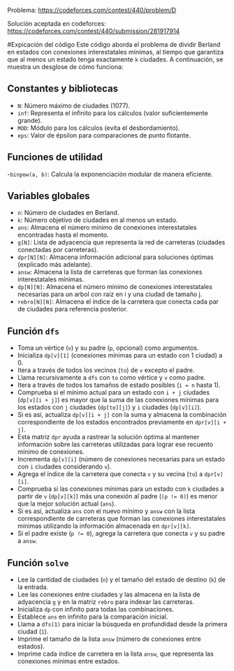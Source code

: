 Problema: https://codeforces.com/contest/440/problem/D

Solución aceptada en codeforces: https://codeforces.com/contest/440/submission/281917914


#Expicación del código
Este código aborda el problema de dividir Berland en estados con conexiones interestatales mínimas, al tiempo que garantiza que al menos un estado tenga exactamente `k` ciudades. A continuación, se muestra un desglose de cómo funciona:

## Constantes y bibliotecas

- `N`: Número máximo de ciudades (1077).
- `inf`: Representa el infinito para los cálculos (valor suficientemente grande).
- `MOD`: Módulo para los cálculos (evita el desbordamiento).
- `eps`: Valor de épsilon para comparaciones de punto flotante.

## Funciones de utilidad
-`binpow(a, b)`: Calcula la exponenciación modular de manera eficiente.

## Variables globales
- `n`: Número de ciudades en Berland.
- `k`: Número objetivo de ciudades en al menos un estado.
- `ans`: Almacena el número mínimo de conexiones interestatales encontradas hasta el momento.
- `g[N]`: Lista de adyacencia que representa la red de carreteras (ciudades conectadas por carreteras).
- `dpr[N][N]`: Almacena información adicional para soluciones óptimas (explicado más adelante).
- `answ`: Almacena la lista de carreteras que forman las conexiones interestatales mínimas.
- `dp[N][N]`: Almacena el número mínimo de conexiones interestatales necesarias para un arbol con raiz en i y una ciudad de tamaño j.
- `rebro[N][N]`: Almacena el índice de la carretera que conecta cada par de ciudades para referencia posterior.

## Función `dfs`
- Toma un vértice (`v`) y su padre (`p`, opcional) como argumentos.
- Inicializa `dp[v][1]` (conexiones mínimas para un estado con 1 ciudad) a 0.
- Itera a través de todos los vecinos (`to`) de `v` excepto el padre.
- Llama recursivamente a `dfs` con `to` como vértice y `v` como padre.
- Itera a través de todos los tamaños de estado posibles (`i = n` hasta 1).
- Comprueba si el mínimo actual para un estado con `i + j` ciudades (`dp[v][i + j]`) es mayor que la suma de las conexiones mínimas para los estados con `j` ciudades (`dp[to][j]`) y `i` ciudades (`dp[v][i]`).
-  Si es así, actualiza `dp[v][i + j]` con la suma y almacena la combinación correspondiente de los estados encontrados previamente en `dpr[v][i + j]`.
- Esta matriz `dpr` ayuda a rastrear la solución óptima al mantener información sobre las carreteras utilizadas para lograr ese recuento mínimo de conexiones.
- Incrementa `dp[v][i]` (número de conexiones necesarias para un estado con `i` ciudades considerando `v`).
- Agrega el índice de la carretera que conecta `v` y su vecina (`to`) a `dpr[v][i]`.
- Comprueba si las conexiones mínimas para un estado con `k` ciudades a partir de `v` (`dp[v][k]`) más una conexión al padre (`(p != 0)`) es menor que la mejor solución actual (`ans`).
- Si es así, actualiza `ans` con el nuevo mínimo y `answ` con la lista correspondiente de carreteras que forman las conexiones interestatales mínimas utilizando la información almacenada en `dpr[v][k]`.
- Si el padre existe (`p != 0`), agrega la carretera que conecta `v` y su padre a `answ`.

## Función `solve`
- Lee la cantidad de ciudades (`n`) y el tamaño del estado de destino (`k`) de la entrada.
- Lee las conexiones entre ciudades y las almacena en la lista de adyacencia `g` y en la matriz `rebro` para indexar las carreteras.
- Inicializa `dp` con infinito para todas las combinaciones.
- Establece `ans` en infinito para la comparación inicial.
- Llama a `dfs(1)` para iniciar la búsqueda en profundidad desde la primera ciudad (`1`).
- Imprime el tamaño de la lista `answ` (número de conexiones entre estados).
-  Imprime cada índice de carretera en la lista `answ`, que representa las conexiones mínimas entre estados.
